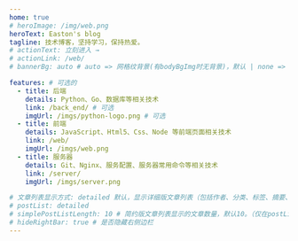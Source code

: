 ```yaml
---
home: true
# heroImage: /img/web.png
heroText: Easton's blog
tagline: 技术博客，坚持学习，保持热爱。
# actionText: 立刻进入 →
# actionLink: /web/
# bannerBg: auto # auto => 网格纹背景(有bodyBgImg时无背景)，默认 | none => 无 | '大图地址' | background: 自定义背景样式       提示：如发现文本颜色不适应你的背景时可以到palette.styl修改$bannerTextColor变量

features: # 可选的
  - title: 后端
    details: Python、Go、数据库等相关技术
    link: /back_end/ # 可选
    imgUrl: /imgs/python-logo.png # 可选
  - title: 前端
    details: JavaScript、Html5、Css、Node 等前端页面相关技术
    link: /web/
    imgUrl: /imgs/web.png
  - title: 服务器
    details: Git、Nginx、服务配置、服务器常用命令等相关技术
    link: /server/
    imgUrl: /imgs/server.png

# 文章列表显示方式: detailed 默认，显示详细版文章列表（包括作者、分类、标签、摘要、分页等）| simple => 显示简约版文章列表（仅标题和日期）| none 不显示文章列表
# postList: detailed
# simplePostListLength: 10 # 简约版文章列表显示的文章数量，默认10。（仅在postList设置为simple时生效）
# hideRightBar: true # 是否隐藏右侧边栏
---
```


<!-- http://www.2n2media.com/compare-front-end-development-and-back-end-development -->
